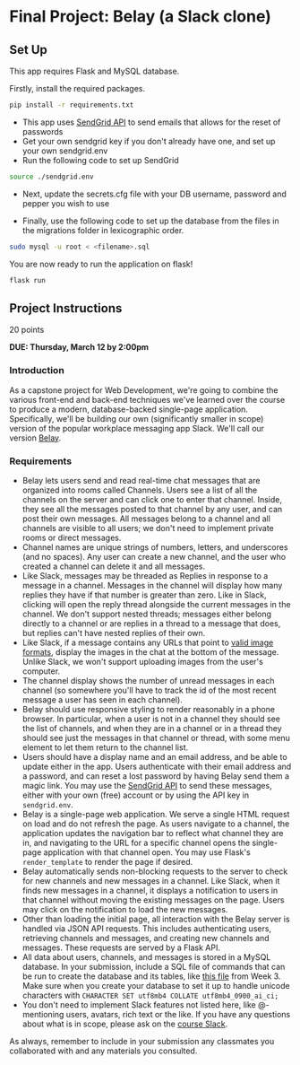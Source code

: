 # Final Project: Belay (a Slack clone)

## Set Up
This app requires Flask and MySQL database.

Firstly, install the required packages.
```bash
pip install -r requirements.txt
```

* This app uses [SendGrid API](https://github.com/sendgrid/sendgrid-python) to send emails that allows for the reset of passwords
* Get your own sendgrid key if you don't already have one, and set up your own sendgrid.env 
* Run the following code to set up SendGrid

```bash
source ./sendgrid.env
```
* Next, update the secrets.cfg file with your DB username, password and pepper you wish to use

* Finally, use the following code to set up the database from the files in the migrations folder in lexicographic order.
```bash
sudo mysql -u root < <filename>.sql
```
You are now ready to run the application on flask!
```bash
flask run
```


## Project Instructions

20 points

**DUE: Thursday, March 12 by 2:00pm**

### Introduction

As a capstone project for Web Development, we're going to combine the various
front-end and back-end techniques we've learned over the course to produce a
modern, database-backed single-page application. Specifically, we'll be building
our own (significantly smaller in scope) version of the popular workplace
messaging app Slack. We'll call our version [Belay](https://en.wikipedia.org/wiki/Belaying).

### Requirements

- Belay lets users send and read real-time chat messages that are organized
  into rooms called Channels. Users see a list of all the channels on the server
  and can click one to enter that channel. Inside, they see all the messages
  posted to that channel by any user, and can post their own messages.
  All messages belong to a channel and all channels are visible to all users; we
  don't need to implement private rooms or direct messages.
- Channel names are unique strings of numbers, letters, and underscores (and no
  spaces). Any user can create a new channel, and the user who created a channel
  can delete it and all messages.
- Like Slack, messages may be threaded as Replies in response to a message in a
  channel. Messages in the channel will display how many replies they have if
  that number is greater than zero. Like in Slack, clicking will open the reply
  thread alongside the current messages in the channel. We don't support nested
  threads; messages either belong directly to a channel or are replies in a
  thread to a message that does, but replies can't have nested replies of their
  own.
- Like Slack, if a message contains any URLs that point to [valid image formats](https://developer.mozilla.org/en-US/docs/Web/HTML/Element/img#Supported_image_formats),
  display the images in the chat at the bottom of the message. Unlike Slack,
  we won't support uploading images from the user's computer.
- The channel display shows the number of unread messages in each channel (so
  somewhere you'll have to track the id of the most recent message a user has
  seen in each channel).
- Belay should use responsive styling to render reasonably in a phone browser.
  In particular, when a user is not in a channel they should see the list of
  channels, and when they are in a channel or in a thread they should see just
  the messages in that channel or thread, with some menu element to let them
  return to the channel list.
- Users should have a display name and an email address, and be able to update
  either in the app. Users authenticate with their email address and a password,
  and can reset a lost password by having Belay send them a magic link. You may
  use the [SendGrid API](https://github.com/sendgrid/sendgrid-python) to send
  these messages, either with your own (free) account or by using the API key in
  `sendgrid.env`.
- Belay is a single-page web application. We serve a single HTML request on load
  and do not refresh the page. As users navigate to a channel, the application
  updates the navigation bar to reflect what channel they are in, and navigating
  to the URL for a specific channel opens the single-page application with that
  channel open. You may use Flask's `render_template` to render the page if
  desired.
- Belay automatically sends non-blocking requests to the server to check for new
  channels and new messages in a channel. Like Slack, when it finds new messages
  in a channel, it displays a notification to users in that channel without
  moving the existing messages on the page. Users may click on the notification
  to load the new messages.
- Other than loading the initial page, all interaction with the Belay server is
  handled via JSON API requests. This includes authenticating users, retrieving
  channels and messages, and creating new channels and messages. These requests
  are served by a Flask API.
- All data about users, channels, and messages is stored in a MySQL database. In
  your submission, include a SQL file of commands that can be run to create the
  database and its tables, like [this file](https://mit.cs.uchicago.edu/trevoraustin/mpcs-52553-austin/blob/master/week_3/exercise_3/create_tables.sql)
  from Week 3. Make sure when you create your database to set it up to handle
  unicode characters with `CHARACTER SET utf8mb4 COLLATE utf8mb4_0900_ai_ci;`
- You don't need to implement Slack features not listed here, like @-mentioning
  users, avatars, rich text or the like. If you have any questions about what is
  in scope, please ask on the [course Slack](https://app.slack.com/client/T71CT0472/CSE1ZK67N).

As always, remember to include in your submission any classmates you
collaborated with and any materials you consulted.
